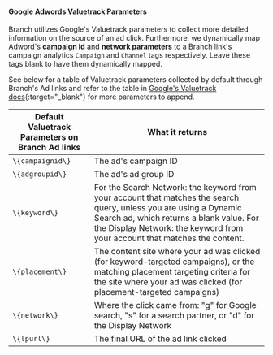 #### Google Adwords Valuetrack Parameters

Branch utilizes Google's Valuetrack parameters to collect more detailed information on the source of an ad click. Furthermore, we dynamically map Adword's <notranslate>**campaign id**</notranslate> and <notranslate>**network parameters**</notranslate> to a Branch link's campaign analytics `Campaign` and `Channel` tags respectively. Leave these tags blank to have them dynamically mapped.

See below for a table of Valuetrack parameters collected by default through Branch's Ad links and refer to the table in [Google's Valuetrack docs](https://support.google.com/adwords/answer/6305348){:target="_blank"} for more parameters to append.

Default Valuetrack Parameters on Branch Ad links | What it returns
--- | ---
`\{campaignid\}` | The ad's campaign ID
`\{adgroupid\}` | The ad's ad group ID
`\{keyword\}` | For the Search Network: the keyword from your account that matches the search query, unless you are using a Dynamic Search ad, which returns a blank value. For the Display Network: the keyword from your account that matches the content.
`\{placement\}` | The content site where your ad was clicked (for keyword-targeted campaigns), or the matching placement targeting criteria for the site where your ad was clicked (for placement-targeted campaigns)
`\{network\}` | Where the click came from: "g" for Google search, "s" for a search partner, or "d" for the Display Network
`\{lpurl\}` | The final URL of the ad link clicked
